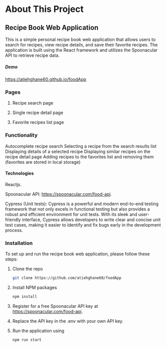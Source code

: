 # About This Project

## Recipe Book Web Application

This is a simple personal recipe book web application that allows users to search for recipes, view recipe details, and save their favorite recipes. The application is built using the React framework and utilizes the Spoonacular API to retrieve recipe data.

##### Demo

https://atiehghane60.github.io/foodApp

### Pages

1. Recipe search page

2. Single recipe detail page

3. Favorite recipes list page

### Functionality

Autocomplete recipe search
Selecting a recipe from the search results list
Displaying details of a selected recipe
Displaying similar recipes on the recipe detail page
Adding recipes to the favorites list and removing them (favorites are stored in local storage)

#### Technologies

Reactjs.

Spoonacular API: https://spoonacular.com/food-api.

Cypress (Unit tests): Cypress is a powerful and modern end-to-end testing framework that not only excels in functional testing but also provides a robust and efficient environment for unit tests. With its sleek and user-friendly interface, Cypress allows developers to write clear and concise unit test cases, making it easier to identify and fix bugs early in the development process.

### Installation

To set up and run the recipe book web application, please follow these steps:

1. Clone the repo
   ```sh
   git clone https://github.com/atiehghane60/foodApp
   ```
2. Install NPM packages
   ```sh
   npm install
   ```
3. Register for a free Spoonacular API key at https://spoonacular.com/food-api.

4. Replace the API key in the .env with your own API key.

5. Run the application using
   ```sh
   npm run start
   ```
